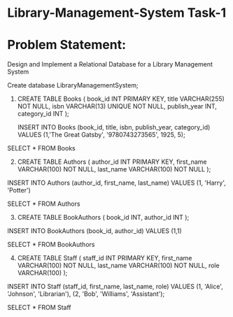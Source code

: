 # Library-Management-System Task-1
# Problem Statement:
Design and Implement a Relational Database for a Library Management System

Create database LibraryManagementSystem;

1. CREATE TABLE Books (
    book_id INT PRIMARY KEY,
    title VARCHAR(255) NOT NULL,
    isbn VARCHAR(13) UNIQUE NOT NULL,
    publish_year INT,
    category_id INT
    );
    
    INSERT INTO Books (book_id, title, isbn, publish_year, category_id)
    VALUES (1,'The Great Gatsby', '9780743273565', 1925, 5);

SELECT * FROM Books

2. CREATE TABLE Authors (
    author_id INT PRIMARY KEY,
    first_name VARCHAR(100) NOT NULL,
    last_name VARCHAR(100) NOT NULL
);

INSERT INTO Authors (author_id, first_name, last_name)
VALUES (1, 'Harry', 'Potter')

SELECT * FROM Authors

3. CREATE TABLE BookAuthors (
    book_id INT,
    author_id INT
    );
    
INSERT INTO BookAuthors (book_id, author_id)
VALUES (1,1)

SELECT * FROM BookAuthors

4. CREATE TABLE Staff (
    staff_id INT PRIMARY KEY,
    first_name VARCHAR(100) NOT NULL,
    last_name VARCHAR(100) NOT NULL,
    role VARCHAR(100)
);

INSERT INTO Staff (staff_id, first_name, last_name, role)
VALUES (1, 'Alice', 'Johnson', 'Librarian'),
	   (2, 'Bob', 'Williams', 'Assistant');

SELECT * FROM Staff



